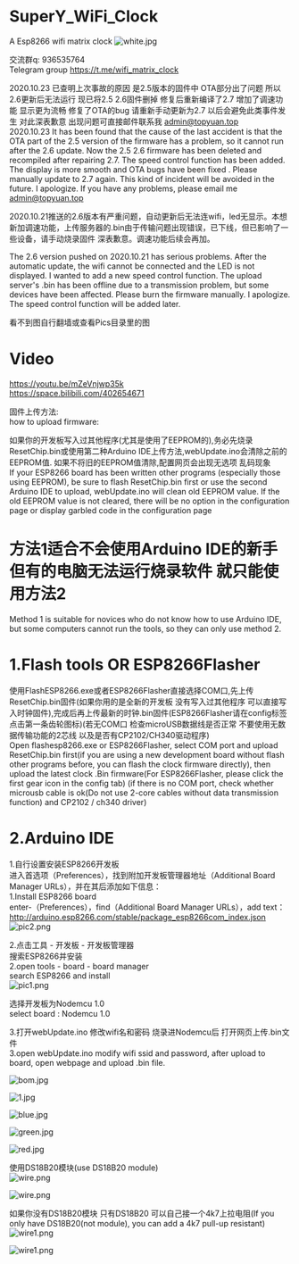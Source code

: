 # SuperY_WiFi_Clock
A Esp8266 wifi matrix clock 
![white.jpg](https://github.com/yuan910715/Esp8266_Wifi_Matrix_Clock/blob/master/Pics/IMG_20201105_220754.jpg?raw=true)

交流群q:   936535764   
Telegram group https://t.me/wifi_matrix_clock   

2020.10.23 已查明上次事故的原因 是2.5版本的固件中 OTA部分出了问题 所以2.6更新后无法运行 现已将2.5 2.6固件删掉 修复后重新编译了2.7 增加了调速功能 显示更为流畅 修复了OTA的bug 请重新手动更新为2.7 以后会避免此类事件发生 对此深表歉意  出现问题可直接邮件联系我 admin@topyuan.top  
2020.10.23 It has been found that the cause of the last accident is that the OTA part of the 2.5 version of the firmware has a problem, so it cannot run after the 2.6 update. Now the 2.5 2.6 firmware has been deleted and recompiled after repairing 2.7. The speed control function has been added. The display is more smooth and OTA bugs have been fixed . Please manually update to 2.7 again. This kind of incident will be avoided in the future. I apologize. If you have any problems, please email me   admin@topyuan.top



2020.10.21推送的2.6版本有严重问题，自动更新后无法连wifi，led无显示。本想新加调速功能，上传服务器的.bin由于传输问题出现错误，已下线，但已影响了一些设备，请手动烧录固件 深表歉意。调速功能后续会再加。    


The 2.6 version pushed on 2020.10.21 has serious problems. After the automatic update, the wifi cannot be connected and the LED is not displayed.  I wanted to add a new speed control function. The upload server's .bin has been offline due to a transmission problem, but some devices have been affected. Please burn the firmware manually. I apologize.  The speed control function will be added later.   


看不到图自行翻墙或查看Pics目录里的图  

# Video  
https://youtu.be/mZeVnjwp35k  
https://space.bilibili.com/402654671  

固件上传方法:   
how to upload firmware:  

如果你的开发板写入过其他程序(尤其是使用了EEPROM的),务必先烧录ResetChip.bin或使用第二种Arduino IDE上传方法,webUpdate.ino会清除之前的EEPROM值. 如果不将旧的EEPROM值清除,配置网页会出现无选项 乱码现象     
If your ESP8266 board has been written other programs (especially those using EEPROM), be sure to flash ResetChip.bin first or use the second Arduino IDE to upload, webUpdate.ino will clean old EEPROM value.   If the old EEPROM value is not cleared, there will be no option in the configuration page or display garbled code in the configuration page    

#  方法1适合不会使用Arduino IDE的新手 但有的电脑无法运行烧录软件 就只能使用方法2
Method 1 is suitable for novices who do not know how to use Arduino IDE, but some computers cannot run the tools, so they can only use method 2.  

#  1.Flash tools   OR   ESP8266Flasher

使用FlashESP8266.exe或者ESP8266Flasher直接选择COM口,先上传ResetChip.bin固件(如果你用的是全新的开发板 没有写入过其他程序 可以直接写入时钟固件),完成后再上传最新的时钟.bin固件(ESP8266Flasher请在config标签点击第一条齿轮图标)(若无COM口 检查microUSB数据线是否正常 不要使用无数据传输功能的2芯线 以及是否有CP2102/CH340驱动程序)   
Open flashesp8266.exe or ESP8266Flasher, select COM port and upload ResetChip.bin first(if you are using a new development board without flash other programs before, you can flash the clock firmware directly), then upload the latest clock .Bin firmware(For ESP8266Flasher, please click the first gear icon in the config tab) (if there is no COM port, check whether microusb cable is ok(Do not use 2-core cables without data transmission function) and CP2102 / ch340 driver)  


#  2.Arduino IDE
1.自行设置安装ESP8266开发板  
进入首选项（Preferences），找到附加开发板管理器地址（Additional Board Manager URLs），并在其后添加如下信息：  
1.Install ESP8266 board  
enter-（Preferences），find（Additional Board Manager URLs），add text：  
http://arduino.esp8266.com/stable/package_esp8266com_index.json   
![pic2.png](https://i.loli.net/2020/05/08/tlLTqHzFaPwCYUu.png)

2.点击工具 - 开发板 - 开发板管理器  
搜索ESP8266并安装  
2.open tools - board - board manager    
search ESP8266 and install  
![pic1.png](https://i.loli.net/2020/05/08/mNBRfaV4S8sb37I.png)  

选择开发板为Nodemcu 1.0  
select board : Nodemcu 1.0  

3.打开webUpdate.ino 修改wifi名和密码 烧录进Nodemcu后 打开网页上传.bin文件   
3.open webUpdate.ino modify wifi ssid and password,  after upload to board, open webpage and upload .bin file.     



![bom.jpg](https://github.com/yuan910715/Esp8266_Wifi_Matrix_Clock/blob/master/Pics/bom.jpg?raw=true)

![1.jpg](https://github.com/yuan910715/Esp8266_Wifi_Matrix_Clock/blob/master/Pics/1.jpg?raw=true)

![blue.jpg](https://github.com/yuan910715/Esp8266_Wifi_Matrix_Clock/blob/master/Pics/blue.jpg?raw=true)

![green.jpg](https://github.com/yuan910715/Esp8266_Wifi_Matrix_Clock/blob/master/Pics/green.jpg?raw=true)

![red.jpg](https://github.com/yuan910715/Esp8266_Wifi_Matrix_Clock/blob/master/Pics/red.jpg?raw=true)


使用DS18B20模块(use DS18B20 module)  
![wire.png](https://github.com/yuan910715/Esp8266_Wifi_Matrix_Clock/blob/master/Pics/wire.png?raw=true)

![wire.png](http://www.topyuan.top/matrix/wire.png)

如果你没有DS18B20模块 只有DS18B20 可以自己接一个4k7上拉电阻(If you only have DS18B20(not module), you can add a 4k7 pull-up resistant)  
![wire1.png](https://github.com/yuan910715/Esp8266_Wifi_Matrix_Clock/blob/master/Pics/wire1.png?raw=true)

![wire1.png](http://www.topyuan.top/matrix/wire1.png)
